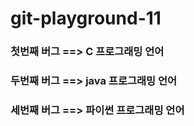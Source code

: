 # git-playground-11

### 첫번째 버그  ==> C 프로그래밍 언어
### 두번째 버그  ==> java 프로그래밍 언어
### 세번째 버그  ==> 파이썬 프로그래밍 언어